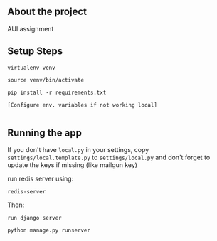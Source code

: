 ## About the project
AUI assignment

## Setup Steps

```
virtualenv venv

source venv/bin/activate

pip install -r requirements.txt

[Configure env. variables if not working local]


```

## Running the app

If you don't have `local.py` in your settings, copy `settings/local.template.py` to `settings/local.py`
and don't forget to update the keys if missing (like mailgun key)

run redis server using:

```
redis-server
```

Then:

```
run django server

python manage.py runserver
```


